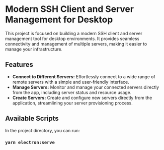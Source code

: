 # Modern SSH Client and Server Management for Desktop

This project is focused on building a modern SSH client and server management tool for desktop environments. It provides seamless connectivity and management of multiple servers, making it easier to manage your infrastructure.

## Features

- **Connect to Different Servers:** Effortlessly connect to a wide range of remote servers with a simple and user-friendly interface.
- **Manage Servers:** Monitor and manage your connected servers directly from the app, including server status and resource usage.
- **Create Servers:** Create and configure new servers directly from the application, streamlining your server provisioning process.

## Available Scripts

In the project directory, you can run:

### `yarn electron:serve`


